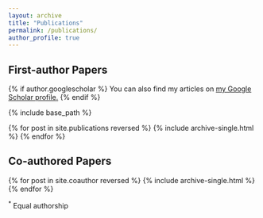 ```yaml
---
layout: archive
title: "Publications"
permalink: /publications/
author_profile: true
---
```


## First-author Papers

{% if author.googlescholar %}
  You can also find my articles on <u><a href="{{author.googlescholar}}">my Google Scholar profile</a>.</u>
{% endif %}

{% include base_path %}

{% for post in site.publications reversed %}
  {% include archive-single.html %}
{% endfor %}

## Co-authored Papers

{% for post in site.coauthor reversed %}
  {% include archive-single.html %}
{% endfor %}

<sup>*</sup> Equal authorship
